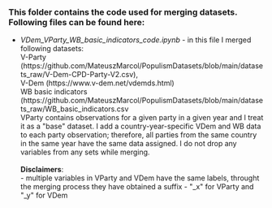 <h3>This folder contains the code used for merging datasets.
<br>Following files can be found here:
</h3>
<ul>
  <li><i>VDem_VParty_WB_basic_indicators_code.ipynb</i> - in this file I merged following datasets:
    <br>V-Party (https://github.com/MateuszMarcol/PopulismDatasets/blob/main/datasets_raw/V-Dem-CPD-Party-V2.csv),
    <br>V-Dem (https://www.v-dem.net/vdemds.html)
    <br>WB basic indicators (https://github.com/MateuszMarcol/PopulismDatasets/blob/main/datasets_raw/WB_basic_indicators.csv
    <br>VParty contains observations for a given party in a given year and I treat it as a "base" dataset. I add a country-year-specific VDem and WB data to each party observation; therefore, all parties from the same country in the same year have the same data assigned. I do not drop any variables from any sets while merging.
    <br><br><b>Disclaimers</b>:
    <br>- multiple variables in VParty and VDem have the same labels, throught the merging process they have obtained a suffix - "_x" for VParty and "_y" for VDem
  </li>
</ul>

